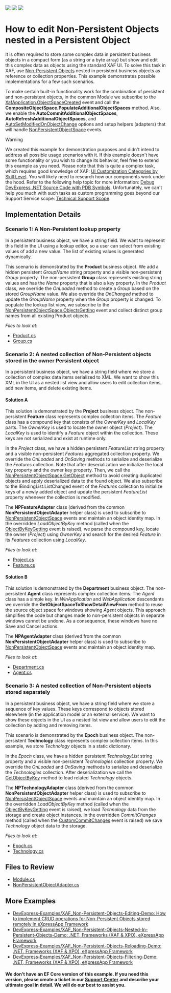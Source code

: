 <!-- default badges list -->
![](https://img.shields.io/endpoint?url=https://codecentral.devexpress.com/api/v1/VersionRange/278218156/22.2.4%2B)
[![](https://img.shields.io/badge/Open_in_DevExpress_Support_Center-FF7200?style=flat-square&logo=DevExpress&logoColor=white)](https://supportcenter.devexpress.com/ticket/details/T919644)
[![](https://img.shields.io/badge/📖_How_to_use_DevExpress_Examples-e9f6fc?style=flat-square)](https://docs.devexpress.com/GeneralInformation/403183)
<!-- default badges end -->

# How to edit Non-Persistent Objects nested in a Persistent Object



It is often required to store some complex data in persistent business objects in a compact form (as a string or a byte array) but show and edit this complex data as objects using the standard XAF UI. To solve this task in XAF, use [Non\-Persistent Objects](https://docs.devexpress.com/eXpressAppFramework/116516/concepts/business-model-design/non-persistent-objects) nested in persistent business objects as reference or collection properties. This example demonstrates possible implementations for a few such scenarios.

To make certain built-in functionality work for the combination of persistent and non-persistent objects, in the common Module we subscribe to the [XafApplication\.ObjectSpaceCreated](https://docs.devexpress.com/eXpressAppFramework/DevExpress.ExpressApp.XafApplication.ObjectSpaceCreated) event and call the **CompositeObjectSpace.PopulateAdditionalObjectSpaces** method. Also, we enable the **AutoCommitAdditionalObjectSpaces**, **AutoRefreshAdditionalObjectSpaces**, and [AutoSetModifiedOnObjectChange](https://docs.devexpress.com/eXpressAppFramework/DevExpress.ExpressApp.NonPersistentObjectSpace.AutoSetModifiedOnObjectChange) options and setup helpers (adapters) that will handle [NonPersistentObjectSpace](https://docs.devexpress.com/eXpressAppFramework/DevExpress.ExpressApp.NonPersistentObjectSpace) events.

> [!WARNING]
> We created this example for demonstration purposes and didn't intend to address all possible usage scenarios with it.
> If this example doesn't have some functionality or you wish to change its behavior, feel free to extend this example as you need. Please note that this is quite a complex task, which requires good knowledge of XAF: [UI Customization Categories by Skill Level](https://www.devexpress.com/products/net/application_framework/xaf-considerations-for-newcomers.xml#ui-customization-categories). You will likely need to research how our components work under the hood. Refer to the following help topic for more information: [Debug DevExpress .NET Source Code with PDB Symbols](https://docs.devexpress.com/GeneralInformation/403656/support-debug-troubleshooting/debug-controls-with-debug-symbols).
> Unfortunately, we can't help you much with such tasks as custom programming goes beyond our Support Service scope: [Technical Support Scope](https://www.devexpress.com/products/net/application_framework/xaf-considerations-for-newcomers.xml#support).


## Implementation Details

### Scenario 1: A Non-Persistent lookup property

In a persistent business object, we have a string field. We want to represent this field in the UI using a lookup editor, so a user can select from existing values of add a new value. The list of existing values is generated dynamically.

This scenario is demonstrated by the **Product** business object. We add a hidden persistent *GroupName* string property and a visible non-persistent *Group* property. The non-persistent **Group** class represents existing string values and has the *Name* property that is also a key property. In the *Product* class, we override the *OnLoaded* method to create a *Group* based on the stored *GroupName* value. We also override the *OnChanged* method to update the *GroupName* property when the *Group* property is changed. To populate the lookup list view, we subscribe to the [NonPersistentObjectSpace\.ObjectsGetting](https://docs.devexpress.com/eXpressAppFramework/DevExpress.ExpressApp.NonPersistentObjectSpace.ObjectsGetting) event and collect distinct group names from all existing Product objects.

*Files to look at*:
* [Product.cs](./CS/XPO/NonPersistentDemo/NonPersistentDemo.Module/BusinessObjects/LookupWithCustomSource/Product.cs)
* [Group.cs](./CS/XPO/NonPersistentDemo/NonPersistentDemo.Module/BusinessObjects/LookupWithCustomSource/Group.cs)


### Scenario 2: A nested collection of Non-Persistent objects stored in the owner Persistent object

In a persistent business object, we have a string field where we store a collection of complex data items serialized to XML. We want to show this XML in the UI as a nested list view and allow users to edit collection items, add new items, and delete existing items.

#### Solution A

This solution is demonstrated by the **Project** business object. The non-persistent **Feature** class represents complex collection items. The *Feature* class has a compound key that consists of the *OwnerKey* and *LocalKey* parts. The *OwnerKey* is used to locate the owner object (*Project*). The *LocalKey* is used to identify a *Feature* object within the collection. These keys are not serialized and exist at runtime only. 

In the *Project* class, we have a hidden persistent *FeatureList* string property and a visible non-persistent *Features* aggregated collection property. We override the *OnLoaded* and *OnSaving* methods to serialize and deserialize the *Features* collection. Note that after deserialization we initialize the local key property and the owner key property. Then, we call the [NonPersistentObjectSpace\.GetObject](https://docs.devexpress.com/eXpressAppFramework/DevExpress.ExpressApp.NonPersistentObjectSpace.GetObject(System.Object)) method to avoid creating duplicated objects and apply deserialized data to the found object. We also subscribe to the IBindingList.ListChanged event of the *Features* collection to initialize keys of a newly added object and update the persistent *FeatureList* property whenever the collection is modified.

The **NPFeatureAdapter** class (derived from the common **NonPersistentObjectAdapter** helper class) is used to subscribe to [NonPersistentObjectSpace](https://docs.devexpress.com/eXpressAppFramework/DevExpress.ExpressApp.NonPersistentObjectSpace) events and maintain an object identity map. In the overridden *LoadObjectByKey* method (called when the [ObjectByKeyGetting](https://docs.devexpress.com/eXpressAppFramework/DevExpress.ExpressApp.NonPersistentObjectSpace.ObjectByKeyGetting) event is raised), we parse the compound key, locate the owner (*Project*) using *OwnerKey* and search for the desired *Feature* in its *Features* collection using *LocalKey*.

*Files to look at*:
* [Project.cs](./CS/XPO/NonPersistentDemo/NonPersistentDemo.Module/BusinessObjects/CollectionComplete/Project.cs)
* [Feature.cs](./CS/XPO/NonPersistentDemo/NonPersistentDemo.Module/BusinessObjects/CollectionComplete/Feature.cs)

#### Solution B

This solution is demonstrated by the **Department** business object. The non-persistent **Agent** class represents complex collection items. The *Agent* class has a simple key. In *WinApplication* and *WebApplication* descendants we override the **GetObjectSpaceToShowDetailViewFrom** method to reuse the source object space for windows showing *Agent* objects. This approach simplifies the code but changes made to non-persistent objects in separate windows cannot be undone. As a consequence, these windows have no Save and Cancel actions.

The **NPAgentAdapter** class (derived from the common **NonPersistentObjectAdapter** helper class) is used to subscribe to [NonPersistentObjectSpace](https://docs.devexpress.com/eXpressAppFramework/DevExpress.ExpressApp.NonPersistentObjectSpace) events and maintain an object identity map.

*Files to look at*:
* [Department.cs](./CS/XPO/NonPersistentDemo/NonPersistentDemo.Module/BusinessObjects/CollectionInSameSpace/Department.cs)
* [Agent.cs](./CS/XPO/NonPersistentDemo/NonPersistentDemo.Module/BusinessObjects/CollectionInSameSpace/Agent.cs)


### Scenario 3: A nested collection of Non-Persistent objects stored separately

In a persistent business object, we have a string field where we store a sequence of key values. These keys correspond to objects stored elsewhere (in the application model or an external service). We want to show these objects in the UI as a nested list view and allow users to edit the collection by adding and removing items.

This scenario is demonstrated by the **Epoch** business object. The non-persistent **Technology** class represents complex collection items. In this example, we store *Technology* objects in a static dictionary.

In the *Epoch* class, we have a hidden persistent *TechnologyList* string property and a visible non-persistent *Technologies* collection property. We override the *OnLoaded* and *OnSaving* methods to serialize and deserialize the *Technologies* collection. After deserialization we call the [GetObjectByKey](https://docs.devexpress.com/eXpressAppFramework/DevExpress.ExpressApp.BaseObjectSpace.GetObjectByKey--1(System.Object)) method to load related *Technology* objects.

The **NPTechnologyAdapter** class (derived from the common **NonPersistentObjectAdapter** helper class) is used to subscribe to [NonPersistentObjectSpace](https://docs.devexpress.com/eXpressAppFramework/DevExpress.ExpressApp.NonPersistentObjectSpace) events and maintain an object identity map. In the overridden *LoadObjectByKey* method (called when the [ObjectByKeyGetting](https://docs.devexpress.com/eXpressAppFramework/DevExpress.ExpressApp.NonPersistentObjectSpace.ObjectByKeyGetting) event is raised), we load *Technology* data from the storage and create object instances. In the overridden *CommitChanges* method (called when the [CustomCommitChanges](https://docs.devexpress.com/eXpressAppFramework/DevExpress.ExpressApp.BaseObjectSpace.CustomCommitChanges) event is raised) we save *Technology* object data to the storage.

*Files to look at*:
* [Epoch.cs](./CS/XPO/NonPersistentDemo/NonPersistentDemo.Module/BusinessObjects/CollectionStoredSeparately/Epoch.cs)
* [Technology.cs](./CS/XPO/NonPersistentDemo/NonPersistentDemo.Module/BusinessObjects/CollectionStoredSeparately/Technology.cs)


## Files to Review

- [Module.cs](./CS/XPO/NonPersistentDemo/NonPersistentDemo.Module/Module.cs)
- [NonPersistentObjectAdapter.cs](./CS/XPO/NonPersistentDemo/NonPersistentDemo.Module/BusinessObjects/NonPersistentObjectAdapter.cs)

## More Examples

- [DevExpress-Examples/XAF_Non-Persistent-Objects-Editing-Demo: How to implement CRUD operations for Non-Persistent Objects stored remotely in eXpressApp Framework](https://github.com/DevExpress-Examples/XAF_Non-Persistent-Objects-Editing-Demo)
- [DevExpress-Examples/XAF_Non-Persistent-Objects-Nested-In-Persistent-Objects-Demo: .NET, Frameworks (XAF & XPO), eXpressApp Framework](https://github.com/DevExpress-Examples/XAF_Non-Persistent-Objects-Nested-In-Persistent-Objects-Demo)
- [DevExpress-Examples/XAF_Non-Persistent-Objects-Reloading-Demo: .NET, Frameworks (XAF & XPO), eXpressApp Framework](https://github.com/DevExpress-Examples/XAF_Non-Persistent-Objects-Reloading-Demo)
- [DevExpress-Examples/XAF_Non-Persistent-Objects-Filtering-Demo: .NET, Frameworks (XAF & XPO), eXpressApp Framework](https://github.com/DevExpress-Examples/XAF_Non-Persistent-Objects-Filtering-Demo)



#### We don't have an EF Core version of this example. If you need this version, please create a ticket in our [Support Center](https://supportcenter.devexpress.com/ticket/list?preset=mytickets) and describe your ultimate goal in detail. We will do our best to assist you.
